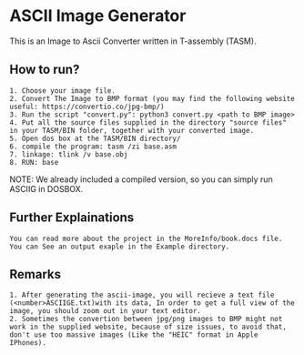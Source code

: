 # ASCII Image Generator
This is an Image to Ascii Converter written in T-assembly (TASM).

## How to run?
    1. Choose your image file.
    2. Convert The Image to BMP format (you may find the following website useful: https://convertio.co/jpg-bmp/)
    3. Run the script "convert.py": python3 convert.py <path to BMP image>
    4. Put all the source files supplied in the directory "source files" in your TASM/BIN folder, together with your converted image.
    5. Open dos box at the TASM/BIN directory/
    6. compile the program: tasm /zi base.asm
    7. linkage: tlink /v base.obj
    8. RUN: base
NOTE: We already included a compiled version, so you can simply run ASCIIG in DOSBOX.

## Further Explainations
    You can read more about the project in the MoreInfo/book.docs file.
    You can See an output exaple in the Example directory.

## Remarks
    1. After generating the ascii-image, you will recieve a text file (<number>ASCIIGE.txt)with its data, In order to get a full view of the image, you should zoom out in your text editor.
    2. Sometimes the convertion between jpg/png images to BMP might not work in the supplied website, because of size issues, to avoid that, don't use too massive images (Like the "HEIC" format in Apple IPhones).
